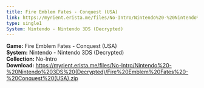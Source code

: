 ```yaml
---
title: Fire Emblem Fates - Conquest (USA)
link: https://myrient.erista.me/files/No-Intro/Nintendo%20-%20Nintendo%203DS%20(Decrypted)/Fire%20Emblem%20Fates%20-%20Conquest%20(USA).zip
type: single1
System: Nintendo - Nintendo 3DS (Decrypted)
---
```

<b>Game:</b> Fire Emblem Fates - Conquest (USA)<br>
<b>System:</b> Nintendo - Nintendo 3DS (Decrypted)<br>
<b>Collection:</b> No-Intro<br>
<b>Download:</b> https://myrient.erista.me/files/No-Intro/Nintendo%20-%20Nintendo%203DS%20(Decrypted)/Fire%20Emblem%20Fates%20-%20Conquest%20(USA).zip